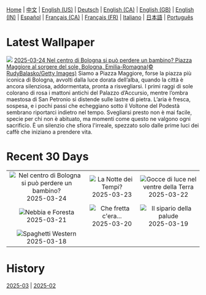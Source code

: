 [Home](../README.md) | [中文](zh-CN.md) | [English (US)](en-US.md) | [Deutsch](de-DE.md) | [English (CA)](en-CA.md) | [English (GB)](en-GB.md) | [English (IN)](en-IN.md) | [Español](es-ES.md) | [Français (CA)](fr-CA.md) | [Français (FR)](fr-FR.md) | [Italiano](it-IT.md) | [日本語](ja-JP.md) | [Português](pt-BR.md)

# Latest Wallpaper
![](https://www.bing.com/th?id=OHR.PiazzaBologna_IT-IT4343709340_UHD.jpg)
[2025-03-24 Nel centro di Bologna si può perdere un bambino? Piazza Maggiore al sorgere del sole, Bologna, Emilia-Romagna(© RudyBalasko/Getty Images)](https://www.bing.com/th?id=OHR.PiazzaBologna_IT-IT4343709340_UHD.jpg)
Siamo a Piazza Maggiore, forse la piazza più iconica di Bologna, avvolti dalla luce dorata dell’alba, quando la città è ancora silenziosa, addormentata, pronta a risvegliarsi. I primi raggi di sole colorano di rosa i mattoni antichi del Palazzo d’Accursio, mentre l’ombra maestosa di San Petronio si distende sulle lastre di pietra. L’aria è fresca, sospesa, e i pochi passi che echeggiano sotto il Voltone del Podestà sembrano riportarci indietro nel tempo. Svegliarsi presto non è mai facile, specie per chi non è abituato, ma momenti come questo ne valgono ogni sacrificio. È un silenzio che sfiora l'irreale, spezzato solo dalle prime luci dei caffè che iniziano a prendere vita.

# Recent 30 Days
|  |  |  |
|:---:|:---:|:---:|
| ![](https://www.bing.com/th?id=OHR.PiazzaBologna_IT-IT4343709340_400x240.jpg "Nel centro di Bologna si può perdere un bambino?") 2025-03-24 | ![](https://www.bing.com/th?id=OHR.NebraskaStorm_IT-IT9749175316_400x240.jpg "La Notte dei Tempi?") 2025-03-23 | ![](https://www.bing.com/th?id=OHR.CenoteLilies_IT-IT2531353898_400x240.jpg "Gocce di luce nel ventre della Terra") 2025-03-22 |
| ![](https://www.bing.com/th?id=OHR.DanumValley_IT-IT2622437428_400x240.jpg "Nebbia e Foresta") 2025-03-21 | ![](https://www.bing.com/th?id=OHR.PrimaveraToscana_IT-IT0074316759_400x240.jpg "Che fretta c'era...") 2025-03-20 | ![](https://www.bing.com/th?id=OHR.BlackHeron_IT-IT9965971040_400x240.jpg "Il sipario della palude") 2025-03-19 |
| ![](https://www.bing.com/th?id=OHR.SedonaSpring_IT-IT2929229885_400x240.jpg "Spaghetti Western") 2025-03-18 |  |  |

# History
[2025-03](../archives/wallpaper/it-IT/w_2025_03.md) | [2025-02](../archives/wallpaper/it-IT/w_2025_02.md)
